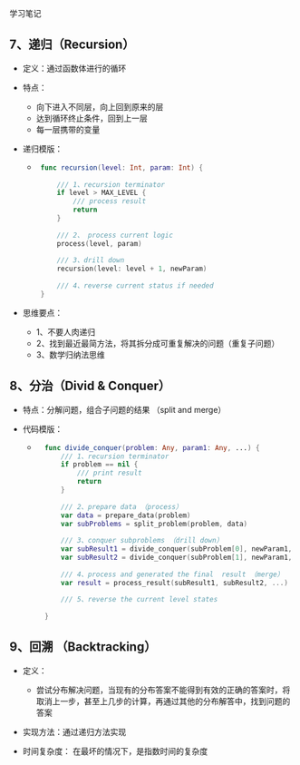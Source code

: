 学习笔记
## 7、递归（Recursion）

- 定义：通过函数体进行的循环
- 特点：
    * 向下进入不同层，向上回到原来的层
    * 达到循环终止条件，回到上一层
    * 每一层携带的变量
- 递归模版：
    *  ```swift
        func recursion(level: Int, param: Int) {
            
            /// 1、recursion terminator
            if level > MAX_LEVEL {
                /// process result
                return 
            }
                
            /// 2、 process current logic
            process(level, param)
                
            /// 3、drill down
            recursion(level: level + 1, newParam)
                
            /// 4、reverse current status if needed
        }
         ```
         
- 思维要点：
    * 1、不要人肉递归
    * 2、找到最近最简方法，将其拆分成可重复解决的问题（重复子问题）
    * 3、数学归纳法思维

## 8、分治（Divid & Conquer）
    
- 特点：分解问题，组合子问题的结果 （split and merge）
- 代码模版：

    * ```swift
        func divide_conquer(problem: Any, param1: Any, ...) {
            /// 1、recursion terminator
            if problem == nil {
                /// print result
                return 
            }         
        
            /// 2、prepare data （process）
            var data = prepare_data(problem)
            var subProblems = split_problem(problem, data)
            
            /// 3、conquer subproblems （drill down）
            var subResult1 = divide_conquer(subProblem[0], newParam1, ...)
            var subResult2 = divide_conquer(subProblem[1], newParam1, ...)
            
            /// 4、process and generated the final  result （merge）
            var result = process_result(subResult1, subResult2, ...)
            
            /// 5、reverse the current level states
            
        }
      ```
      
## 9、回溯 （Backtracking）

- 定义：
    * 尝试分布解决问题，当现有的分布答案不能得到有效的正确的答案时，将取消上一步，甚至上几步的计算，再通过其他的分布解答中，找到问题的答案

- 实现方法：通过递归方法实现
- 时间复杂度： 在最坏的情况下，是指数时间的复杂度